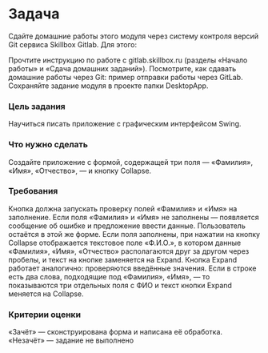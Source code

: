 # **Задача**

Сдайте домашние работы этого модуля через систему контроля версий Git сервиса Skillbox Gitlab. Для этого:

Прочтите инструкцию по работе с gitlab.skillbox.ru (разделы «Начало работы» и «Сдача домашних заданий»).
Посмотрите, как сдавать домашние работы через Git: пример отправки работы через GitLab.
Сохраняйте задание модуля в проекте папки DesktopApp.

### **Цель задания**

Научиться писать приложение с графическим интерфейсом Swing.

### **Что нужно сделать**

Создайте приложение с формой, содержащей три поля — «Фамилия», «Имя», «Отчество», — и кнопку Collapse.

### **Требования**

Кнопка должна запускать проверку полей «Фамилия» и «Имя» на заполнение.
Если поля «Фамилия» и «Имя» не заполнены — появляется сообщение об ошибке и предложение ввести данные. 
Пользователь остаётся в этой же форме. Если поля заполнены, при нажатии на кнопку Collapse отображается
текстовое поле «Ф.И.О.», в котором данные «Фамилия», «Имя», «Отчество» располагаются друг за другом через
пробелы, и текст на кнопке заменяется на Expand. Кнопка Expand работает аналогично: проверяются введённые
значения. Если в строке есть два слова, подходящие под «Фамилия», «Имя», — то показываются три отдельных 
поля с ФИО и текст кнопки Expand меняется на Collapse.

### **Критерии оценки**

«Зачёт» — сконструирована форма и написана её обработка.
«Незачёт» — задание не выполнено